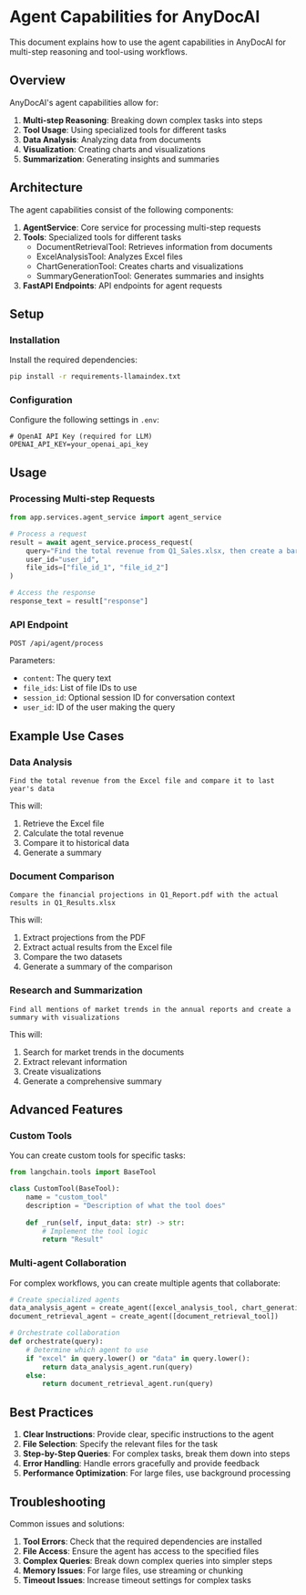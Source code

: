 # Agent Capabilities for AnyDocAI

This document explains how to use the agent capabilities in AnyDocAI for multi-step reasoning and tool-using workflows.

## Overview

AnyDocAI's agent capabilities allow for:

1. **Multi-step Reasoning**: Breaking down complex tasks into steps
2. **Tool Usage**: Using specialized tools for different tasks
3. **Data Analysis**: Analyzing data from documents
4. **Visualization**: Creating charts and visualizations
5. **Summarization**: Generating insights and summaries

## Architecture

The agent capabilities consist of the following components:

1. **AgentService**: Core service for processing multi-step requests
2. **Tools**: Specialized tools for different tasks
   - DocumentRetrievalTool: Retrieves information from documents
   - ExcelAnalysisTool: Analyzes Excel files
   - ChartGenerationTool: Creates charts and visualizations
   - SummaryGenerationTool: Generates summaries and insights
3. **FastAPI Endpoints**: API endpoints for agent requests

## Setup

### Installation

Install the required dependencies:

```bash
pip install -r requirements-llamaindex.txt
```

### Configuration

Configure the following settings in `.env`:

```
# OpenAI API Key (required for LLM)
OPENAI_API_KEY=your_openai_api_key
```

## Usage

### Processing Multi-step Requests

```python
from app.services.agent_service import agent_service

# Process a request
result = await agent_service.process_request(
    query="Find the total revenue from Q1_Sales.xlsx, then create a bar chart and summarize the key trends",
    user_id="user_id",
    file_ids=["file_id_1", "file_id_2"]
)

# Access the response
response_text = result["response"]
```

### API Endpoint

```
POST /api/agent/process
```

Parameters:
- `content`: The query text
- `file_ids`: List of file IDs to use
- `session_id`: Optional session ID for conversation context
- `user_id`: ID of the user making the query

## Example Use Cases

### Data Analysis

```
Find the total revenue from the Excel file and compare it to last year's data
```

This will:
1. Retrieve the Excel file
2. Calculate the total revenue
3. Compare it to historical data
4. Generate a summary

### Document Comparison

```
Compare the financial projections in Q1_Report.pdf with the actual results in Q1_Results.xlsx
```

This will:
1. Extract projections from the PDF
2. Extract actual results from the Excel file
3. Compare the two datasets
4. Generate a summary of the comparison

### Research and Summarization

```
Find all mentions of market trends in the annual reports and create a summary with visualizations
```

This will:
1. Search for market trends in the documents
2. Extract relevant information
3. Create visualizations
4. Generate a comprehensive summary

## Advanced Features

### Custom Tools

You can create custom tools for specific tasks:

```python
from langchain.tools import BaseTool

class CustomTool(BaseTool):
    name = "custom_tool"
    description = "Description of what the tool does"
    
    def _run(self, input_data: str) -> str:
        # Implement the tool logic
        return "Result"
```

### Multi-agent Collaboration

For complex workflows, you can create multiple agents that collaborate:

```python
# Create specialized agents
data_analysis_agent = create_agent([excel_analysis_tool, chart_generation_tool])
document_retrieval_agent = create_agent([document_retrieval_tool])

# Orchestrate collaboration
def orchestrate(query):
    # Determine which agent to use
    if "excel" in query.lower() or "data" in query.lower():
        return data_analysis_agent.run(query)
    else:
        return document_retrieval_agent.run(query)
```

## Best Practices

1. **Clear Instructions**: Provide clear, specific instructions to the agent
2. **File Selection**: Specify the relevant files for the task
3. **Step-by-Step Queries**: For complex tasks, break them down into steps
4. **Error Handling**: Handle errors gracefully and provide feedback
5. **Performance Optimization**: For large files, use background processing

## Troubleshooting

Common issues and solutions:

1. **Tool Errors**: Check that the required dependencies are installed
2. **File Access**: Ensure the agent has access to the specified files
3. **Complex Queries**: Break down complex queries into simpler steps
4. **Memory Issues**: For large files, use streaming or chunking
5. **Timeout Issues**: Increase timeout settings for complex tasks
